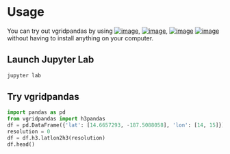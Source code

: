 # Usage

You can try out vgridpandas by using [![image](https://colab.research.google.com/assets/colab-badge.svg)](https://colab.research.google.com/github/opengeoshub/vgridpandas/blob/master), [![image](https://mybinder.org/badge_logo.svg)](https://mybinder.org/v2/gh/opengeoshub/vgridpandas/HEAD), [![image](https://studiolab.sagemaker.aws/studiolab.svg)](https://studiolab.sagemaker.aws/import/github/opengeoshub/vgridpandas/blob/main/docs/notebooks/00_intro.ipynb)
[![image](https://jupyterlite.rtfd.io/en/latest/_static/badge.svg)](https://demo.gishub.vn/lab/index.html?path=notebooks/vgridpandas/00_intro.ipynb) without having to install anything on your computer.

## Launch Jupyter Lab

```bash
jupyter lab
```

## Try vgridpandas

```python
import pandas as pd
from vgridpandas import h3pandas
df = pd.DataFrame({'lat': [14.6657293, -187.5088058], 'lon': [14, 15]})
resolution = 0
df = df.h3.latlon2h3(resolution)
df.head()
```
